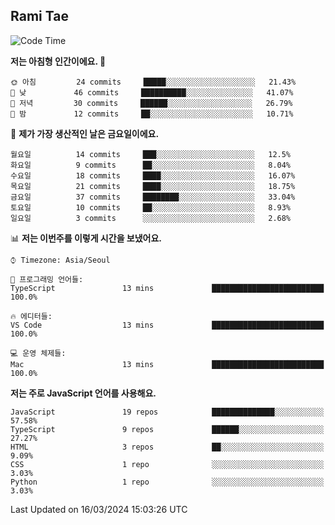 ## Rami Tae

<!--START_SECTION:waka-->
![Code Time](http://img.shields.io/badge/Code%20Time-1%2C363%20hrs%2058%20mins-blue)

**저는 아침형 인간이에요. 🐤** 

```text
🌞 아침         24 commits     █████░░░░░░░░░░░░░░░░░░░░   21.43% 
🌆 낮　         46 commits     ██████████░░░░░░░░░░░░░░░   41.07% 
🌃 저녁         30 commits     ██████░░░░░░░░░░░░░░░░░░░   26.79% 
🌙 밤　         12 commits     ██░░░░░░░░░░░░░░░░░░░░░░░   10.71%

```
📅 **제가 가장 생산적인 날은 금요일이에요.** 

```text
월요일          14 commits     ███░░░░░░░░░░░░░░░░░░░░░░   12.5% 
화요일          9 commits      ██░░░░░░░░░░░░░░░░░░░░░░░   8.04% 
수요일          18 commits     ████░░░░░░░░░░░░░░░░░░░░░   16.07% 
목요일          21 commits     ████░░░░░░░░░░░░░░░░░░░░░   18.75% 
금요일          37 commits     ████████░░░░░░░░░░░░░░░░░   33.04% 
토요일          10 commits     ██░░░░░░░░░░░░░░░░░░░░░░░   8.93% 
일요일          3 commits      ░░░░░░░░░░░░░░░░░░░░░░░░░   2.68%

```


📊 **저는 이번주를 이렇게 시간을 보냈어요.** 

```text
⌚︎ Timezone: Asia/Seoul

💬 프로그래밍 언어들: 
TypeScript               13 mins             █████████████████████████   100.0%

🔥 에디터들: 
VS Code                  13 mins             █████████████████████████   100.0%

💻 운영 체제들: 
Mac                      13 mins             █████████████████████████   100.0%

```

**저는 주로 JavaScript 언어를 사용해요.** 

```text
JavaScript               19 repos            ██████████████░░░░░░░░░░░   57.58% 
TypeScript               9 repos             ██████░░░░░░░░░░░░░░░░░░░   27.27% 
HTML                     3 repos             ██░░░░░░░░░░░░░░░░░░░░░░░   9.09% 
CSS                      1 repo              ░░░░░░░░░░░░░░░░░░░░░░░░░   3.03% 
Python                   1 repo              ░░░░░░░░░░░░░░░░░░░░░░░░░   3.03%

```



 Last Updated on 16/03/2024 15:03:26 UTC
<!--END_SECTION:waka-->
